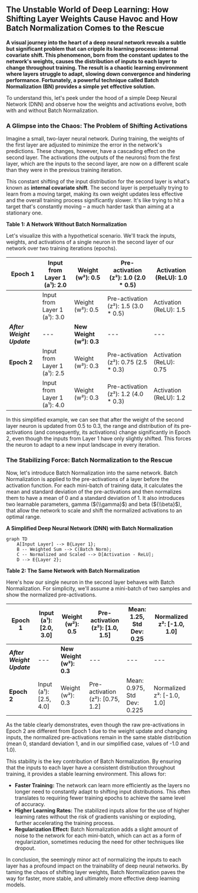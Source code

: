 ## The Unstable World of Deep Learning: How Shifting Layer Weights Cause Havoc and How Batch Normalization Comes to the Rescue

**A visual journey into the heart of a deep neural network reveals a subtle but significant problem that can cripple its learning process: internal covariate shift. This phenomenon, born from the constant updates to the network's weights, causes the distribution of inputs to each layer to change throughout training. The result is a chaotic learning environment where layers struggle to adapt, slowing down convergence and hindering performance. Fortunately, a powerful technique called Batch Normalization (BN) provides a simple yet effective solution.**

To understand this, let's peek under the hood of a simple Deep Neural Network (DNN) and observe how the weights and activations evolve, both with and without Batch Normalization.

### A Glimpse into the Chaos: The Problem of Shifting Activations

Imagine a small, two-layer neural network. During training, the weights of the first layer are adjusted to minimize the error in the network's predictions. These changes, however, have a cascading effect on the second layer. The activations (the outputs of the neurons) from the first layer, which are the inputs to the second layer, are now on a different scale than they were in the previous training iteration.

This constant shifting of the input distribution for the second layer is what's known as **internal covariate shift**. The second layer is perpetually trying to learn from a moving target, making its own weight updates less effective and the overall training process significantly slower. It's like trying to hit a target that's constantly moving – a much harder task than aiming at a stationary one.

**Table 1: A Network Without Batch Normalization**

Let's visualize this with a hypothetical scenario. We'll track the inputs, weights, and activations of a single neuron in the second layer of our network over two training iterations (epochs).

| **Epoch 1** | Input from Layer 1 (a¹): 2.0 | Weight (w²): 0.5 | Pre-activation (z²): 1.0 (2.0 \* 0.5) | Activation (ReLU): 1.0 |
|---|---|---|---|---|
| | Input from Layer 1 (a¹): 3.0 | Weight (w²): 0.5 | Pre-activation (z²): 1.5 (3.0 \* 0.5) | Activation (ReLU): 1.5 |
| ***After Weight Update*** | --- | **New Weight (w²): 0.3** | --- | --- |
| **Epoch 2** | Input from Layer 1 (a¹): 2.5 | Weight (w²): 0.3 | Pre-activation (z²): 0.75 (2.5 \* 0.3) | Activation (ReLU): 0.75 |
| | Input from Layer 1 (a¹): 4.0 | Weight (w²): 0.3 | Pre-activation (z²): 1.2 (4.0 \* 0.3) | Activation (ReLU): 1.2 |

In this simplified example, we can see that after the weight of the second layer neuron is updated from 0.5 to 0.3, the range and distribution of its pre-activations (and consequently, its activations) change significantly in Epoch 2, even though the inputs from Layer 1 have only slightly shifted. This forces the neuron to adapt to a new input landscape in every iteration.

### The Stabilizing Force: Batch Normalization to the Rescue

Now, let's introduce Batch Normalization into the same network. Batch Normalization is applied to the pre-activations of a layer before the activation function. For each mini-batch of training data, it calculates the mean and standard deviation of the pre-activations and then normalizes them to have a mean of 0 and a standard deviation of 1. It also introduces two learnable parameters, gamma (${\\gamma}$) and beta (${\\beta}$), that allow the network to scale and shift the normalized activations to an optimal range.

**A Simplified Deep Neural Network (DNN) with Batch Normalization**

```mermaid
graph TD
    A[Input Layer] --> B{Layer 1};
    B -- Weighted Sum --> C(Batch Norm);
    C -- Normalized and Scaled --> D[Activation - ReLU];
    D --> E{Layer 2};
```

**Table 2: The Same Network with Batch Normalization**

Here's how our single neuron in the second layer behaves with Batch Normalization. For simplicity, we'll assume a mini-batch of two samples and show the normalized pre-activations.

| **Epoch 1** | Input (a¹): [2.0, 3.0] | Weight (w²): 0.5 | Pre-activation (z²): [1.0, 1.5] | Mean: 1.25, Std Dev: 0.25 | Normalized z²: [-1.0, 1.0] |
|---|---|---|---|---|---|
| ***After Weight Update*** | --- | **New Weight (w²): 0.3** | --- | --- | --- |
| **Epoch 2** | Input (a¹): [2.5, 4.0] | Weight (w²): 0.3 | Pre-activation (z²): [0.75, 1.2] | Mean: 0.975, Std Dev: 0.225 | Normalized z²: [-1.0, 1.0] |

As the table clearly demonstrates, even though the raw pre-activations in Epoch 2 are different from Epoch 1 due to the weight update and changing inputs, the normalized pre-activations remain in the same stable distribution (mean 0, standard deviation 1, and in our simplified case, values of -1.0 and 1.0).

This stability is the key contribution of Batch Normalization. By ensuring that the inputs to each layer have a consistent distribution throughout training, it provides a stable learning environment. This allows for:

  * **Faster Training:** The network can learn more efficiently as the layers no longer need to constantly adapt to shifting input distributions. This often translates to requiring fewer training epochs to achieve the same level of accuracy.
  * **Higher Learning Rates:** The stabilized inputs allow for the use of higher learning rates without the risk of gradients vanishing or exploding, further accelerating the training process.
  * **Regularization Effect:** Batch Normalization adds a slight amount of noise to the network for each mini-batch, which can act as a form of regularization, sometimes reducing the need for other techniques like dropout.

In conclusion, the seemingly minor act of normalizing the inputs to each layer has a profound impact on the trainability of deep neural networks. By taming the chaos of shifting layer weights, Batch Normalization paves the way for faster, more stable, and ultimately more effective deep learning models.
